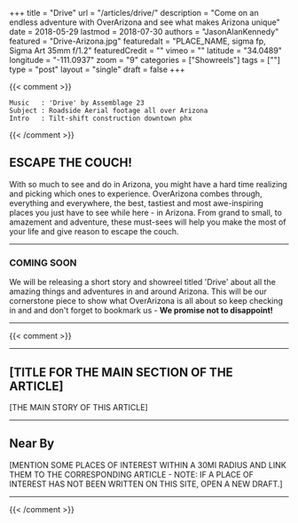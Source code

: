 +++
title           = "Drive"
url             = "/articles/drive/"
description     = "Come on an endless adventure with OverArizona and see what makes Arizona unique"
date            = 2018-05-29
lastmod         = 2018-07-30
authors         = "JasonAlanKennedy"
featured        = "Drive-Arizona.jpg"
featuredalt     = "PLACE_NAME, sigma fp, Sigma Art 35mm f/1.2"
featuredCredit  = ""
vimeo           = ""
latitude        = "34.0489"
longitude       = "-111.0937"
zoom            = "9"
categories      = ["Showreels"]
tags            = [""]
type            = "post"
layout          = "single"
draft           = false
+++

{{< comment >}}

    Music   : 'Drive' by Assemblage 23
    Subject : Roadside Aerial footage all over Arizona
    Intro   : Tilt-shift construction downtown phx

{{< /comment >}}

## ESCAPE THE COUCH!

With so much to see and do in Arizona, you might have a hard time realizing and picking which ones to experience. OverArizona combes through, everything and everywhere, the best, tastiest and most awe-inspiring places you just have to see while here - in Arizona. From grand to small, to amazement and adventure, these must-sees will help you make the most of your life and give reason to escape the couch.

---

### COMING SOON

We will be releasing a short story and showreel titled 'Drive' about all the amazing things and adventures in and around Arizona. This will be our cornerstone piece to show what OverArizona is all about so keep checking in and and don't forget to bookmark us - **We promise not to disappoint!**

---

{{< comment >}}

---

## [TITLE FOR THE MAIN SECTION OF THE ARTICLE]

[THE MAIN STORY OF THIS ARTICLE]

---

## Near By

[MENTION SOME PLACES OF INTEREST WITHIN A 30MI RADIUS AND LINK THEM TO THE CORRESPONDING ARTICLE - NOTE: IF A PLACE OF INTEREST HAS NOT BEEN WRITTEN ON THIS SITE, OPEN A NEW DRAFT.]

---

{{< /comment >}}
